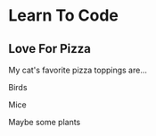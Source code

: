 # Learn To Code
## Love For Pizza

My cat's favorite pizza toppings are...

Birds

Mice

Maybe some plants
